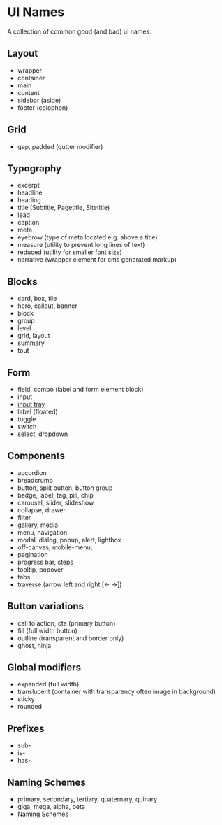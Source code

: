 # UI Names
A collection of common good (and bad) ui names. 

## Layout
- wrapper
- container
- main
- content
- sidebar (aside)
- footer (colophon)

## Grid
- gap, padded (gutter modifier) 

## Typography
- excerpt
- headline
- heading
- title (Subtitle, Pagetitle, Sitetitle)
- lead
- caption
- meta
- eyebrow (type of meta located e.g. above a title)
- measure (utility to prevent long lines of text)
- reduced (utility for smaller font size)
- narrative (wrapper element for cms generated markup)

## Blocks
- card, box, tile
- hero, callout, banner
- block
- group
- level
- grid, layout
- summary
- tout

## Form
- field, combo (label and form element block)
- input
- [input tray](https://twitter.com/uxmovement/status/1488609792734203911)
- label (floated)
- toggle
- switch
- select, dropdown 

## Components
- accordion
- breadcrumb
- button, split button, button group
- badge, label, tag, pill, chip
- carousel, slider, slideshow
- collapse, drawer
- filter
- gallery, media
- menu, navigation
- modal, dialog, popup, alert, lightbox
- off-canvas, mobile-menu,
- pagination
- progress bar, steps
- tooltip, popover
- tabs
- traverse (arrow left and right [<- ->])

## Button variations
- call to action, cta (primary button)
- fill (full width button)
- outline (transparent and border only)
- ghost, ninja

## Global modifiers
- expanded (full width)
- translucent (container with transparency often image in background)
- sticky
- rounded

## Prefixes
- sub-
- is-
- has-

## Naming Schemes
- primary, secondary, tertiary, quaternary, quinary
- giga, mega, alpha, beta
- [Naming Schemes](https://namingschemes.com/)
